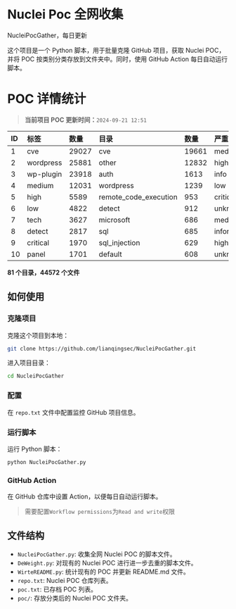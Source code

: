 # Nuclei Poc 全网收集
NucleiPocGather，每日更新

这个项目是一个 Python 脚本，用于批量克隆 GitHub 项目，获取 Nuclei POC，并将 POC 按类别分类存放到文件夹中。同时，使用 GitHub Action 每日自动运行脚本。
# POC 详情统计

> **当前项目 POC 更新时间：**`2024-09-21 12:51`

| ID | 标签      | 数量 | 目录       | 数量 | 严重性   | 数量 |
|:---| :-------- | :--- | :--------- | :--- | :------- | :--- |
| 1 | cve | 29027 | cve | 19661 | medium | 15525 |
| 2 | wordpress | 25881 | other | 12832 | high | 10593 |
| 3 | wp-plugin | 23918 | auth | 1613 | info | 8231 |
| 4 | medium | 12031 | wordpress | 1239 | low | 5883 |
| 5 | high | 5589 | remote_code_execution | 953 | critical | 4715 |
| 6 | low | 4822 | detect | 912 | unknown | 68 |
| 7 | tech | 3627 | microsoft | 686 | meduim | 5 |
| 8 | detect | 2817 | sql | 685 | informative | 4 |
| 9 | critical | 1970 | sql_injection | 629 | hight | 3 |
| 10 | panel | 1701 | default | 608 | unknnown | 1 |

**81 个目录，44572 个文件**
## 如何使用

### 克隆项目

克隆这个项目到本地：

```bash
git clone https://github.com/lianqingsec/NucleiPocGather.git
```

进入项目目录：

```bash
cd NucleiPocGather
```

### 配置

在 `repo.txt` 文件中配置监控 GitHub 项目信息。

### 运行脚本

运行 Python 脚本：

```bash
python NucleiPocGather.py
```

### GitHub Action

在 GitHub 仓库中设置 Action，以便每日自动运行脚本。

> 需要配置`Workflow permissions`为`Read and write`权限

## 文件结构

- `NucleiPocGather.py`: 收集全网 Nuclei POC 的脚本文件。
- `DeWeight.py`: 对现有的 Nuclei POC 进行进一步去重的脚本文件。
- `WirteREADME.py`: 统计现有的 POC 并更新 README.md 文件。
- `repo.txt`: Nuclei POC 仓库列表。
- `poc.txt`: 已存档 POC 列表。
- `poc/`: 存放分类后的 Nuclei POC 文件夹。

